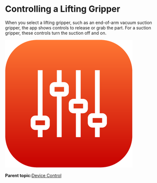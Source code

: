 # Controlling a Lifting Gripper

When you select a lifting gripper, such as an end-of-arm vacuum suction gripper, the app shows controls to release or grab the part. For a suction gripper, these controls turn the suction off and on.

![](../Images/DeviceControls/DeviceControl-Icon.png)

**Parent topic:**[Device Control](../DeviceControls/DeviceControlOverview.md)

